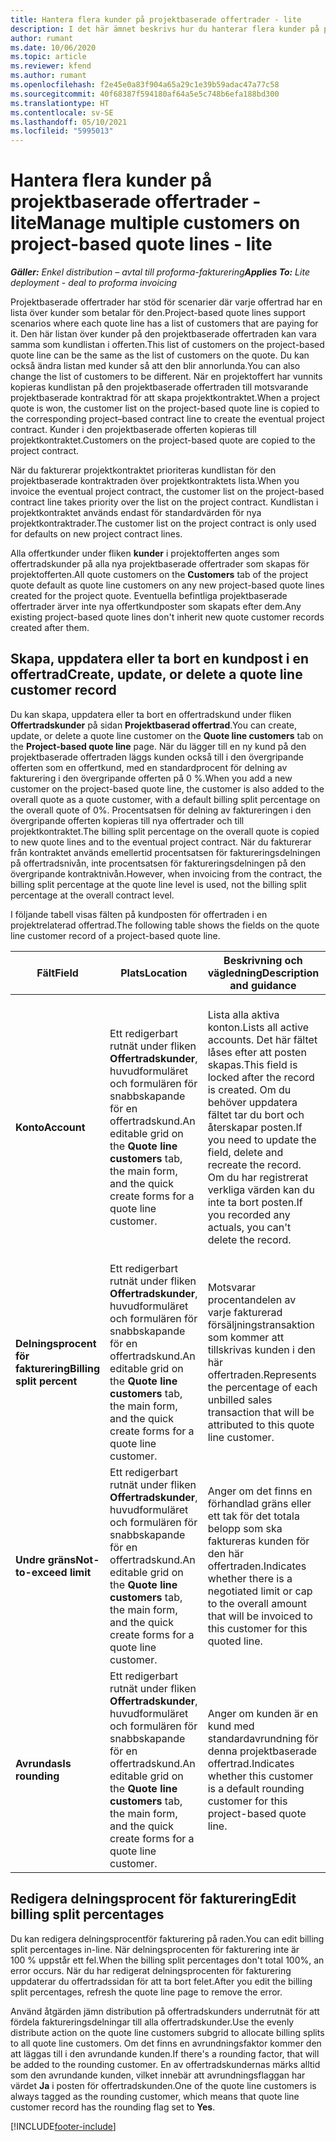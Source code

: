 ```yaml
---
title: Hantera flera kunder på projektbaserade offertrader - lite
description: I det här ämnet beskrivs hur du hanterar flera kunder på projektbaserade offertrader.
author: rumant
ms.date: 10/06/2020
ms.topic: article
ms.reviewer: kfend
ms.author: rumant
ms.openlocfilehash: f2e45e0a83f904a65a29c1e39b59adac47a77c58
ms.sourcegitcommit: 40f68387f594180af64a5e5c748b6efa188bd300
ms.translationtype: HT
ms.contentlocale: sv-SE
ms.lasthandoff: 05/10/2021
ms.locfileid: "5995013"
---
```

# <a name="manage-multiple-customers-on-project-based-quote-lines---lite"></a><span data-ttu-id="a3baf-103">Hantera flera kunder på projektbaserade offertrader - lite</span><span class="sxs-lookup"><span data-stu-id="a3baf-103">Manage multiple customers on project-based quote lines - lite</span></span>

<span data-ttu-id="a3baf-104">_**Gäller:** Enkel distribution – avtal till proforma-fakturering_</span><span class="sxs-lookup"><span data-stu-id="a3baf-104">_**Applies To:** Lite deployment - deal to proforma invoicing_</span></span>

<span data-ttu-id="a3baf-105">Projektbaserade offertrader har stöd för scenarier där varje offertrad har en lista över kunder som betalar för den.</span><span class="sxs-lookup"><span data-stu-id="a3baf-105">Project-based quote lines support scenarios where each quote line has a list of customers that are paying for it.</span></span> <span data-ttu-id="a3baf-106">Den här listan över kunder på den projektbaserade offertraden kan vara samma som kundlistan i offerten.</span><span class="sxs-lookup"><span data-stu-id="a3baf-106">This list of customers on the project-based quote line can be the same as the list of customers on the quote.</span></span> <span data-ttu-id="a3baf-107">Du kan också ändra listan med kunder så att den blir annorlunda.</span><span class="sxs-lookup"><span data-stu-id="a3baf-107">You can also change the list of customers to be different.</span></span> <span data-ttu-id="a3baf-108">När en projektoffert har vunnits kopieras kundlistan på den projektbaserade offertraden till motsvarande projektbaserade kontraktrad för att skapa projektkontraktet.</span><span class="sxs-lookup"><span data-stu-id="a3baf-108">When a project quote is won, the customer list on the project-based quote line is copied to the corresponding project–based contract line to create the eventual project contract.</span></span> <span data-ttu-id="a3baf-109">Kunder i den projektbaserade offerten kopieras till projektkontraktet.</span><span class="sxs-lookup"><span data-stu-id="a3baf-109">Customers on the project-based quote are copied to the project contract.</span></span>

<span data-ttu-id="a3baf-110">När du fakturerar projektkontraktet prioriteras kundlistan för den projektbaserade kontraktraden över projektkontraktets lista.</span><span class="sxs-lookup"><span data-stu-id="a3baf-110">When you invoice the eventual project contract, the customer list on the project-based contract line takes priority over the list on the project contract.</span></span> <span data-ttu-id="a3baf-111">Kundlistan i projektkontraktet används endast för standardvärden för nya projektkontraktrader.</span><span class="sxs-lookup"><span data-stu-id="a3baf-111">The customer list on the project contract is only used for defaults on new project contract lines.</span></span>

<span data-ttu-id="a3baf-112">Alla offertkunder under fliken **kunder** i projektofferten anges som offertradskunder på alla nya projektbaserade offertrader som skapas för projektofferten.</span><span class="sxs-lookup"><span data-stu-id="a3baf-112">All quote customers on the **Customers** tab of the project quote default as quote line customers on any new project-based quote lines created for the project quote.</span></span> <span data-ttu-id="a3baf-113">Eventuella befintliga projektbaserade offertrader ärver inte nya offertkundposter som skapats efter dem.</span><span class="sxs-lookup"><span data-stu-id="a3baf-113">Any existing project-based quote lines don't inherit new quote customer records created after them.</span></span>

## <a name="create-update-or-delete-a-quote-line-customer-record"></a><span data-ttu-id="a3baf-114">Skapa, uppdatera eller ta bort en kundpost i en offertrad</span><span class="sxs-lookup"><span data-stu-id="a3baf-114">Create, update, or delete a quote line customer record</span></span>

<span data-ttu-id="a3baf-115">Du kan skapa, uppdatera eller ta bort en offertradskund under fliken **Offertradskunder** på sidan **Projektbaserad offertrad**.</span><span class="sxs-lookup"><span data-stu-id="a3baf-115">You can create, update, or delete a quote line customer on the **Quote line customers** tab on the **Project-based quote line** page.</span></span> <span data-ttu-id="a3baf-116">När du lägger till en ny kund på den projektbaserade offertraden läggs kunden också till i den övergripande offerten som en offertkund, med en standardprocent för delning av fakturering i den övergripande offerten på 0 %.</span><span class="sxs-lookup"><span data-stu-id="a3baf-116">When you add a new customer on the project-based quote line, the customer is also added to the overall quote as a quote customer, with a default billing split percentage on the overall quote of 0%.</span></span> <span data-ttu-id="a3baf-117">Procentsatsen för delning av faktureringen i den övergripande offerten kopieras till nya offertrader och till projektkontraktet.</span><span class="sxs-lookup"><span data-stu-id="a3baf-117">The billing split percentage on the overall quote is copied to new quote lines and to the eventual project contract.</span></span> <span data-ttu-id="a3baf-118">När du fakturerar från kontraktet används emellertid procentsatsen för faktureringsdelningen på offertradsnivån, inte procentsatsen för faktureringsdelningen på den övergripande kontraktnivån.</span><span class="sxs-lookup"><span data-stu-id="a3baf-118">However, when invoicing from the contract, the billing split percentage at the quote line level is used, not the billing split percentage at the overall contract level.</span></span> 

<span data-ttu-id="a3baf-119">I följande tabell visas fälten på kundposten för offertraden i en projektrelaterad offertrad.</span><span class="sxs-lookup"><span data-stu-id="a3baf-119">The following table shows the fields on the quote line customer record of a project-based quote line.</span></span>

| <span data-ttu-id="a3baf-120">Fält</span><span class="sxs-lookup"><span data-stu-id="a3baf-120">Field</span></span> | <span data-ttu-id="a3baf-121">Plats</span><span class="sxs-lookup"><span data-stu-id="a3baf-121">Location</span></span> | <span data-ttu-id="a3baf-122">Beskrivning och vägledning</span><span class="sxs-lookup"><span data-stu-id="a3baf-122">Description and guidance</span></span> | <span data-ttu-id="a3baf-123">Inverkan nedströms</span><span class="sxs-lookup"><span data-stu-id="a3baf-123">Downstream impact</span></span> |
| --- | --- | --- | --- |
| <span data-ttu-id="a3baf-124">**Konto**</span><span class="sxs-lookup"><span data-stu-id="a3baf-124">**Account**</span></span> | <span data-ttu-id="a3baf-125">Ett redigerbart rutnät under fliken **Offertradskunder**, huvudformuläret och formulären för snabbskapande för en offertradskund.</span><span class="sxs-lookup"><span data-stu-id="a3baf-125">An editable grid on the **Quote line customers** tab, the main form, and the quick create forms for a quote line customer.</span></span> | <span data-ttu-id="a3baf-126">Lista alla aktiva konton.</span><span class="sxs-lookup"><span data-stu-id="a3baf-126">Lists all active accounts.</span></span> <span data-ttu-id="a3baf-127">Det här fältet låses efter att posten skapas.</span><span class="sxs-lookup"><span data-stu-id="a3baf-127">This field is locked after the record is created.</span></span> <span data-ttu-id="a3baf-128">Om du behöver uppdatera fältet tar du bort och återskapar posten.</span><span class="sxs-lookup"><span data-stu-id="a3baf-128">If you need to update the field, delete and recreate the record.</span></span> <span data-ttu-id="a3baf-129">Om du har registrerat verkliga värden kan du inte ta bort posten.</span><span class="sxs-lookup"><span data-stu-id="a3baf-129">If you recorded any actuals, you can't delete the record.</span></span> | <span data-ttu-id="a3baf-130">När du plockar ett konto från huvudkontolistan med konton som ska läggas till läggs även offertradskunder till som en offertkund när du sparar den.</span><span class="sxs-lookup"><span data-stu-id="a3baf-130">When you pick an account from the master list of accounts to add, the quote line customer is also added as a quote customer when you save it.</span></span> <span data-ttu-id="a3baf-131">När en offert har vunnits kopieras offertradskunder till projektets kontraktradkunder.</span><span class="sxs-lookup"><span data-stu-id="a3baf-131">When a quote is won, quote line customers are copied to the project contract line customers.</span></span> |
| <span data-ttu-id="a3baf-132">**Delningsprocent för fakturering**</span><span class="sxs-lookup"><span data-stu-id="a3baf-132">**Billing split percent**</span></span> | <span data-ttu-id="a3baf-133">Ett redigerbart rutnät under fliken **Offertradskunder**, huvudformuläret och formulären för snabbskapande för en offertradskund.</span><span class="sxs-lookup"><span data-stu-id="a3baf-133">An editable grid on the **Quote line customers** tab, the main form, and the quick create forms for a quote line customer.</span></span> | <span data-ttu-id="a3baf-134">Motsvarar procentandelen av varje fakturerad försäljningstransaktion som kommer att tillskrivas kunden i den här offertraden.</span><span class="sxs-lookup"><span data-stu-id="a3baf-134">Represents the percentage of each unbilled sales transaction that will be attributed to this quote line customer.</span></span> | <span data-ttu-id="a3baf-135">Kopierad till projektets kontraktradkunder.</span><span class="sxs-lookup"><span data-stu-id="a3baf-135">Copied over to project contract line customers.</span></span> |
| <span data-ttu-id="a3baf-136">**Undre gräns**</span><span class="sxs-lookup"><span data-stu-id="a3baf-136">**Not-to-exceed limit**</span></span> | <span data-ttu-id="a3baf-137">Ett redigerbart rutnät under fliken **Offertradskunder**, huvudformuläret och formulären för snabbskapande för en offertradskund.</span><span class="sxs-lookup"><span data-stu-id="a3baf-137">An editable grid on the **Quote line customers** tab, the main form, and the quick create forms for a quote line customer.</span></span> | <span data-ttu-id="a3baf-138">Anger om det finns en förhandlad gräns eller ett tak för det totala belopp som ska faktureras kunden för den här offertraden.</span><span class="sxs-lookup"><span data-stu-id="a3baf-138">Indicates whether there is a negotiated limit or cap to the overall amount that will be invoiced to this customer for this quoted line.</span></span> | <span data-ttu-id="a3baf-139">Kopieras till projektets kontraktsradkunder när en offert har vunnits.</span><span class="sxs-lookup"><span data-stu-id="a3baf-139">Copied over to project contract line customers when a quote is won.</span></span> |
| <span data-ttu-id="a3baf-140">**Avrundas**</span><span class="sxs-lookup"><span data-stu-id="a3baf-140">**Is rounding**</span></span> | <span data-ttu-id="a3baf-141">Ett redigerbart rutnät under fliken **Offertradskunder**, huvudformuläret och formulären för snabbskapande för en offertradskund.</span><span class="sxs-lookup"><span data-stu-id="a3baf-141">An editable grid on the **Quote line customers** tab, the main form, and the quick create forms for a quote line customer.</span></span> | <span data-ttu-id="a3baf-142">Anger om kunden är en kund med standardavrundning för denna projektbaserade offertrad.</span><span class="sxs-lookup"><span data-stu-id="a3baf-142">Indicates whether this customer is a default rounding customer for this project-based quote line.</span></span> | <span data-ttu-id="a3baf-143">Kopieras till projektets kontraktkunder när en offert har vunnits.</span><span class="sxs-lookup"><span data-stu-id="a3baf-143">Copied over to project contract customers when a quote is won.</span></span> |

## <a name="edit-billing-split-percentages"></a><span data-ttu-id="a3baf-144">Redigera delningsprocent för fakturering</span><span class="sxs-lookup"><span data-stu-id="a3baf-144">Edit billing split percentages</span></span>

<span data-ttu-id="a3baf-145">Du kan redigera delningsprocentför fakturering på raden.</span><span class="sxs-lookup"><span data-stu-id="a3baf-145">You can edit billing split percentages in-line.</span></span> <span data-ttu-id="a3baf-146">När delningsprocenten för fakturering inte är 100 % uppstår ett fel.</span><span class="sxs-lookup"><span data-stu-id="a3baf-146">When the billing split percentages don't total 100%, an error occurs.</span></span> <span data-ttu-id="a3baf-147">När du har redigerat delningsprocenten för fakturering uppdaterar du offertradssidan för att ta bort felet.</span><span class="sxs-lookup"><span data-stu-id="a3baf-147">After you edit the billing split percentages, refresh the quote line page to remove the error.</span></span>

<span data-ttu-id="a3baf-148">Använd åtgärden jämn distribution på offertradskunders underrutnät för att fördela faktureringsdelningar till alla offertradskunder.</span><span class="sxs-lookup"><span data-stu-id="a3baf-148">Use the evenly distribute action on the quote line customers subgrid to allocate billing splits to all quote line customers.</span></span> <span data-ttu-id="a3baf-149">Om det finns en avrundningsfaktor kommer den att läggas till i den avrundande kunden.</span><span class="sxs-lookup"><span data-stu-id="a3baf-149">If there's a rounding factor, that will be added to the rounding customer.</span></span> <span data-ttu-id="a3baf-150">En av offertradskundernas märks alltid som den avrundande kunden, vilket innebär att avrundningsflaggan har värdet **Ja** i posten för offertradskunden.</span><span class="sxs-lookup"><span data-stu-id="a3baf-150">One of the quote line customers is always tagged as the rounding customer, which means that quote line customer record has the rounding flag set to **Yes**.</span></span> 


[!INCLUDE[footer-include](../../includes/footer-banner.md)]